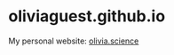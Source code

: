 oliviaguest.github.io
=====================

My personal website: [olivia.science](https://olivia.science)

